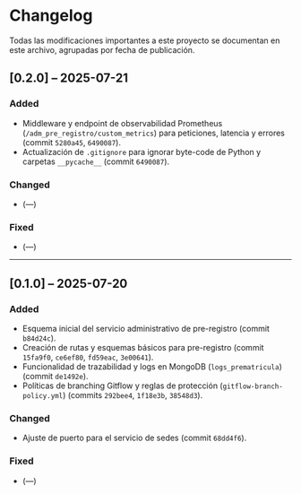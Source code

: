 # Changelog

Todas las modificaciones importantes a este proyecto se documentan en este archivo, agrupadas por fecha de publicación.

## [0.2.0] – 2025-07-21
### Added
- Middleware y endpoint de observabilidad Prometheus (`/adm_pre_registro/custom_metrics`) para peticiones, latencia y errores (commit `5280a45`, `6490087`).
- Actualización de `.gitignore` para ignorar byte-code de Python y carpetas `__pycache__` (commit `6490087`).

### Changed
- (—)

### Fixed
- (—)

---

## [0.1.0] – 2025-07-20
### Added
- Esquema inicial del servicio administrativo de pre-registro (commit `b84d24c`).
- Creación de rutas y esquemas básicos para pre-registro (commit `15fa9f0`, `ce6ef80`, `fd59eac`, `3e00641`).
- Funcionalidad de trazabilidad y logs en MongoDB (`logs_prematricula`) (commit `de1492e`).
- Políticas de branching Gitflow y reglas de protección (`gitflow-branch-policy.yml`) (commits `292bee4`, `1f18e3b`, `38548d3`).

### Changed
- Ajuste de puerto para el servicio de sedes (commit `68dd4f6`).

### Fixed
- (—)
